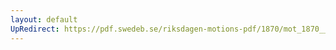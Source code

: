 ```yaml
---
layout: default
UpRedirect: https://pdf.swedeb.se/riksdagen-motions-pdf/1870/mot_1870__ak__00181/mot_1870__ak__00181_004.pdf
---
```

